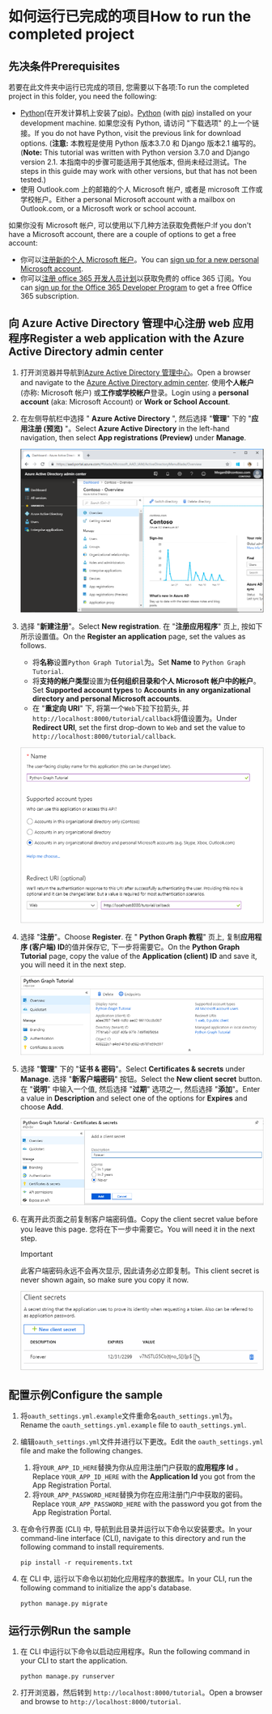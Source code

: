 # <a name="how-to-run-the-completed-project"></a><span data-ttu-id="f78e6-101">如何运行已完成的项目</span><span class="sxs-lookup"><span data-stu-id="f78e6-101">How to run the completed project</span></span>

## <a name="prerequisites"></a><span data-ttu-id="f78e6-102">先决条件</span><span class="sxs-lookup"><span data-stu-id="f78e6-102">Prerequisites</span></span>

<span data-ttu-id="f78e6-103">若要在此文件夹中运行已完成的项目, 您需要以下各项:</span><span class="sxs-lookup"><span data-stu-id="f78e6-103">To run the completed project in this folder, you need the following:</span></span>

- <span data-ttu-id="f78e6-104">[Python](https://www.python.org/)(在开发计算机上安装了[pip](https://pypi.org/project/pip/))。</span><span class="sxs-lookup"><span data-stu-id="f78e6-104">[Python](https://www.python.org/) (with [pip](https://pypi.org/project/pip/)) installed on your development machine.</span></span> <span data-ttu-id="f78e6-105">如果您没有 Python, 请访问 "下载选项" 的上一个链接。</span><span class="sxs-lookup"><span data-stu-id="f78e6-105">If you do not have Python, visit the previous link for download options.</span></span> <span data-ttu-id="f78e6-106">(**注意:** 本教程是使用 Python 版本3.7.0 和 Django 版本2.1 编写的。</span><span class="sxs-lookup"><span data-stu-id="f78e6-106">(**Note:** This tutorial was written with Python version 3.7.0 and Django version 2.1.</span></span> <span data-ttu-id="f78e6-107">本指南中的步骤可能适用于其他版本, 但尚未经过测试。</span><span class="sxs-lookup"><span data-stu-id="f78e6-107">The steps in this guide may work with other versions, but that has not been tested.)</span></span>
- <span data-ttu-id="f78e6-108">使用 Outlook.com 上的邮箱的个人 Microsoft 帐户, 或者是 microsoft 工作或学校帐户。</span><span class="sxs-lookup"><span data-stu-id="f78e6-108">Either a personal Microsoft account with a mailbox on Outlook.com, or a Microsoft work or school account.</span></span>

<span data-ttu-id="f78e6-109">如果你没有 Microsoft 帐户, 可以使用以下几种方法获取免费帐户:</span><span class="sxs-lookup"><span data-stu-id="f78e6-109">If you don't have a Microsoft account, there are a couple of options to get a free account:</span></span>

- <span data-ttu-id="f78e6-110">你可以[注册新的个人 Microsoft 帐户](https://signup.live.com/signup?wa=wsignin1.0&rpsnv=12&ct=1454618383&rver=6.4.6456.0&wp=MBI_SSL_SHARED&wreply=https://mail.live.com/default.aspx&id=64855&cbcxt=mai&bk=1454618383&uiflavor=web&uaid=b213a65b4fdc484382b6622b3ecaa547&mkt=E-US&lc=1033&lic=1)。</span><span class="sxs-lookup"><span data-stu-id="f78e6-110">You can [sign up for a new personal Microsoft account](https://signup.live.com/signup?wa=wsignin1.0&rpsnv=12&ct=1454618383&rver=6.4.6456.0&wp=MBI_SSL_SHARED&wreply=https://mail.live.com/default.aspx&id=64855&cbcxt=mai&bk=1454618383&uiflavor=web&uaid=b213a65b4fdc484382b6622b3ecaa547&mkt=E-US&lc=1033&lic=1).</span></span>
- <span data-ttu-id="f78e6-111">你可以[注册 office 365 开发人员计划](https://developer.microsoft.com/office/dev-program)以获取免费的 office 365 订阅。</span><span class="sxs-lookup"><span data-stu-id="f78e6-111">You can [sign up for the Office 365 Developer Program](https://developer.microsoft.com/office/dev-program) to get a free Office 365 subscription.</span></span>

## <a name="register-a-web-application-with-the-azure-active-directory-admin-center"></a><span data-ttu-id="f78e6-112">向 Azure Active Directory 管理中心注册 web 应用程序</span><span class="sxs-lookup"><span data-stu-id="f78e6-112">Register a web application with the Azure Active Directory admin center</span></span>

1. <span data-ttu-id="f78e6-113">打开浏览器并导航到[Azure Active Directory 管理中心](https://aad.portal.azure.com)。</span><span class="sxs-lookup"><span data-stu-id="f78e6-113">Open a browser and navigate to the [Azure Active Directory admin center](https://aad.portal.azure.com).</span></span> <span data-ttu-id="f78e6-114">使用**个人帐户**(亦称: Microsoft 帐户) 或**工作或学校帐户**登录。</span><span class="sxs-lookup"><span data-stu-id="f78e6-114">Login using a **personal account** (aka: Microsoft Account) or **Work or School Account**.</span></span>

1. <span data-ttu-id="f78e6-115">在左侧导航栏中选择 " **Azure Active Directory** ", 然后选择 "**管理**" 下的 "**应用注册 (预览)** "。</span><span class="sxs-lookup"><span data-stu-id="f78e6-115">Select **Azure Active Directory** in the left-hand navigation, then select **App registrations (Preview)** under **Manage**.</span></span>

    ![<span data-ttu-id="f78e6-116">应用注册的屏幕截图</span><span class="sxs-lookup"><span data-stu-id="f78e6-116">A screenshot of the App registrations</span></span> ](/tutorial/images/aad-portal-app-registrations.png)

1. <span data-ttu-id="f78e6-117">选择 "**新建注册**"。</span><span class="sxs-lookup"><span data-stu-id="f78e6-117">Select **New registration**.</span></span> <span data-ttu-id="f78e6-118">在 "**注册应用程序**" 页上, 按如下所示设置值。</span><span class="sxs-lookup"><span data-stu-id="f78e6-118">On the **Register an application** page, set the values as follows.</span></span>

    - <span data-ttu-id="f78e6-119">将**名称**设置`Python Graph Tutorial`为。</span><span class="sxs-lookup"><span data-stu-id="f78e6-119">Set **Name** to `Python Graph Tutorial`.</span></span>
    - <span data-ttu-id="f78e6-120">将**支持的帐户类型**设置为**任何组织目录和个人 Microsoft 帐户中的帐户**。</span><span class="sxs-lookup"><span data-stu-id="f78e6-120">Set **Supported account types** to **Accounts in any organizational directory and personal Microsoft accounts**.</span></span>
    - <span data-ttu-id="f78e6-121">在 "**重定向 URI**" 下, 将第一个`Web`下拉下拉箭头, 并`http://localhost:8000/tutorial/callback`将值设置为。</span><span class="sxs-lookup"><span data-stu-id="f78e6-121">Under **Redirect URI**, set the first drop-down to `Web` and set the value to `http://localhost:8000/tutorial/callback`.</span></span>

    !["注册应用程序" 页的屏幕截图](/tutorial/images/aad-register-an-app.png)

1. <span data-ttu-id="f78e6-123">选择 "**注册**"。</span><span class="sxs-lookup"><span data-stu-id="f78e6-123">Choose **Register**.</span></span> <span data-ttu-id="f78e6-124">在 " **Python Graph 教程**" 页上, 复制**应用程序 (客户端) ID**的值并保存它, 下一步将需要它。</span><span class="sxs-lookup"><span data-stu-id="f78e6-124">On the **Python Graph Tutorial** page, copy the value of the **Application (client) ID** and save it, you will need it in the next step.</span></span>

    ![新应用注册的应用程序 ID 的屏幕截图](/tutorial/images/aad-application-id.png)

1. <span data-ttu-id="f78e6-126">选择 "**管理**" 下的 "**证书 & 密码**"。</span><span class="sxs-lookup"><span data-stu-id="f78e6-126">Select **Certificates & secrets** under **Manage**.</span></span> <span data-ttu-id="f78e6-127">选择 "**新客户端密码**" 按钮。</span><span class="sxs-lookup"><span data-stu-id="f78e6-127">Select the **New client secret** button.</span></span> <span data-ttu-id="f78e6-128">在 "**说明**" 中输入一个值, 然后选择 "**过期**" 选项之一, 然后选择 "**添加**"。</span><span class="sxs-lookup"><span data-stu-id="f78e6-128">Enter a value in **Description** and select one of the options for **Expires** and choose **Add**.</span></span>

    !["添加客户端密码" 对话框的屏幕截图](/tutorial/images/aad-new-client-secret.png)

1. <span data-ttu-id="f78e6-130">在离开此页面之前复制客户端密码值。</span><span class="sxs-lookup"><span data-stu-id="f78e6-130">Copy the client secret value before you leave this page.</span></span> <span data-ttu-id="f78e6-131">您将在下一步中需要它。</span><span class="sxs-lookup"><span data-stu-id="f78e6-131">You will need it in the next step.</span></span>

    > [!IMPORTANT]
    > <span data-ttu-id="f78e6-132">此客户端密码永远不会再次显示, 因此请务必立即复制。</span><span class="sxs-lookup"><span data-stu-id="f78e6-132">This client secret is never shown again, so make sure you copy it now.</span></span>

    ![新添加的客户端密码的屏幕截图](/tutorial/images/aad-copy-client-secret.png)

## <a name="configure-the-sample"></a><span data-ttu-id="f78e6-134">配置示例</span><span class="sxs-lookup"><span data-stu-id="f78e6-134">Configure the sample</span></span>

1. <span data-ttu-id="f78e6-135">将`oauth_settings.yml.example`文件重命名`oauth_settings.yml`为。</span><span class="sxs-lookup"><span data-stu-id="f78e6-135">Rename the `oauth_settings.yml.example` file to `oauth_settings.yml`.</span></span>
1. <span data-ttu-id="f78e6-136">编辑`oauth_settings.yml`文件并进行以下更改。</span><span class="sxs-lookup"><span data-stu-id="f78e6-136">Edit the `oauth_settings.yml` file and make the following changes.</span></span>
    1. <span data-ttu-id="f78e6-137">将`YOUR_APP_ID_HERE`替换为你从应用注册门户获取的**应用程序 Id** 。</span><span class="sxs-lookup"><span data-stu-id="f78e6-137">Replace `YOUR_APP_ID_HERE` with the **Application Id** you got from the App Registration Portal.</span></span>
    1. <span data-ttu-id="f78e6-138">将`YOUR_APP_PASSWORD_HERE`替换为你在应用注册门户中获取的密码。</span><span class="sxs-lookup"><span data-stu-id="f78e6-138">Replace `YOUR_APP_PASSWORD_HERE` with the password you got from the App Registration Portal.</span></span>
1. <span data-ttu-id="f78e6-139">在命令行界面 (CLI) 中, 导航到此目录并运行以下命令以安装要求。</span><span class="sxs-lookup"><span data-stu-id="f78e6-139">In your command-line interface (CLI), navigate to this directory and run the following command to install requirements.</span></span>

    ```Shell
    pip install -r requirements.txt
    ```

1. <span data-ttu-id="f78e6-140">在 CLI 中, 运行以下命令以初始化应用程序的数据库。</span><span class="sxs-lookup"><span data-stu-id="f78e6-140">In your CLI, run the following command to initialize the app's database.</span></span>

    ```Shell
    python manage.py migrate
    ```

## <a name="run-the-sample"></a><span data-ttu-id="f78e6-141">运行示例</span><span class="sxs-lookup"><span data-stu-id="f78e6-141">Run the sample</span></span>

1. <span data-ttu-id="f78e6-142">在 CLI 中运行以下命令以启动应用程序。</span><span class="sxs-lookup"><span data-stu-id="f78e6-142">Run the following command in your CLI to start the application.</span></span>

    ```Shell
    python manage.py runserver
    ```

1. <span data-ttu-id="f78e6-143">打开浏览器，然后转到 `http://localhost:8000/tutorial`。</span><span class="sxs-lookup"><span data-stu-id="f78e6-143">Open a browser and browse to `http://localhost:8000/tutorial`.</span></span>